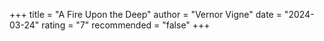 +++
title = "A Fire Upon the Deep"
author = "Vernor Vigne"
date = "2024-03-24"
rating = "7"
recommended = "false"
+++
